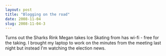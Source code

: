 ```yaml
---
layout: post
title: "Blogging on the road"
date: 2008-11-04
slug: 2008-11-04-3
---
```


Turns out the Sharks Rink Megan takes Ice Skating from has wi-fi - free for the taking.  I brought my laptop to work on the minutes from the meeting last night but instead I&apos;m watching the election news.



